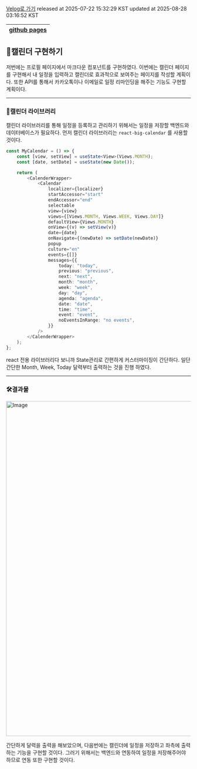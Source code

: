 [Velog로 가기](https://velog.io/@choi-hyk/GitHub-Pages-캘린더-구현하기)
released at 2025-07-22 15:32:29 KST
updated at 2025-08-28 03:16:52 KST

|[github pages](https://velog.io/tags/github-pages)|
|----|

## 📅캘린더 구현하기

저번에는 프로필 페이지에서 마크다운 컴포넌트를 구현하였다. 이번에는 캘린더 페이지를 구현해서 내 일정을 입력하고 캘린더로 효과적으로 보여주는 페이지를 작성할 계획이다. 또한 API를 통해서 카카오톡이나 이메일로 일정 리마인딩을 해주는 기능도 구현할 계획이다.

---

### 📖캘린더 라이브러리

캘린더 라이브러리를 통해 일정을 등록하고 관리하기 위해서는 일정을 저장할 백엔드와 데이터베이스가 필요하다. 먼저 캘린더 라이브러리는 `react-big-calendar` 를 사용할 것이다.

```ts
const MyCalendar = () => {
    const [view, setView] = useState<View>(Views.MONTH);
    const [date, setDate] = useState(new Date());

    return (
        <CalenderWrapper>
            <Calendar
                localizer={localizer}
                startAccessor="start"
                endAccessor="end"
                selectable
                view={view}
                views={[Views.MONTH, Views.WEEK, Views.DAY]}
                defaultView={Views.MONTH}
                onView={(v) => setView(v)}
                date={date}
                onNavigate={(newDate) => setDate(newDate)}
                popup
                culture="en"
                events={[]}
                messages={{
                    today: "today",
                    previous: "previous",
                    next: "next",
                    month: "month",
                    week: "week",
                    day: "day",
                    agenda: "agenda",
                    date: "date",
                    time: "time",
                    event: "event",
                    noEventsInRange: "no events",
                }}
            />
        </CalenderWrapper>
    );
};
```

react 전용 라이브러리다 보니까 State관리로 간편하게 커스터마이징이 간단하다. 일단 간단한 Month, Week, Today 달력부터 출력하는 것을 진행 하였다.

---
### 🛠️결과물

<img width="1900" height="911" alt="Image" src="https://github.com/user-attachments/assets/6578f391-90ae-4303-9be1-4c9851ba374a" />

간단하게 달력을 출력을 해보았으며, 다음번에는 캘린더에 일정을 저장하고 좌측에 출력하는 기능을 구현할 것이다. 그러기 위해서는 백엔드와 연동하여 일정을 저장해주어야 하므로 연동 또한 구현할 것이다.